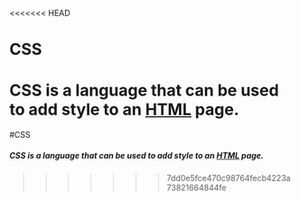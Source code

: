 <<<<<<< HEAD
# CSS 
CSS is a language that can be used to add style to an [HTML](/wiki/HTML) page.
=======
#CSS
<br>
##### CSS is a language that can be used to add style to an [HTML](/wiki/HTML) page.
>>>>>>> 7dd0e5fce470c98764fecb4223a73821664844fe

